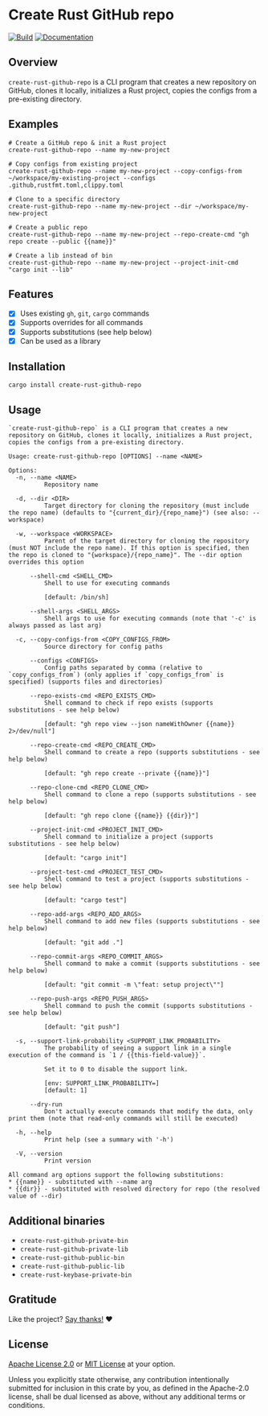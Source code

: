 <!-- DO NOT EDIT -->
<!-- This file is automatically generated by README.ts. -->
<!-- Edit README.ts if you want to make changes. -->

# Create Rust GitHub repo

[![Build](https://github.com/DenisGorbachev/create-rust-github-repo/actions/workflows/ci.yml/badge.svg)](https://github.com/DenisGorbachev/create-rust-github-repo)
[![Documentation](https://docs.rs/create-rust-github-repo/badge.svg)](https://docs.rs/create-rust-github-repo)

## Overview

`create-rust-github-repo` is a CLI program that creates a new repository on GitHub, clones it locally, initializes a Rust project, copies the configs from a pre-existing directory.

## Examples

```shell
# Create a GitHub repo & init a Rust project
create-rust-github-repo --name my-new-project

# Copy configs from existing project
create-rust-github-repo --name my-new-project --copy-configs-from ~/workspace/my-existing-project --configs .github,rustfmt.toml,clippy.toml

# Clone to a specific directory
create-rust-github-repo --name my-new-project --dir ~/workspace/my-new-project

# Create a public repo
create-rust-github-repo --name my-new-project --repo-create-cmd "gh repo create --public {{name}}"

# Create a lib instead of bin
create-rust-github-repo --name my-new-project --project-init-cmd "cargo init --lib"
```

## Features

* [x] Uses existing `gh`, `git`, `cargo` commands
* [x] Supports overrides for all commands
* [x] Supports substitutions (see help below)
* [x] Can be used as a library

## Installation

```shell
cargo install create-rust-github-repo
```

## Usage

```
`create-rust-github-repo` is a CLI program that creates a new repository on GitHub, clones it locally, initializes a Rust project, copies the configs from a pre-existing directory.

Usage: create-rust-github-repo [OPTIONS] --name <NAME>

Options:
  -n, --name <NAME>
          Repository name

  -d, --dir <DIR>
          Target directory for cloning the repository (must include the repo name) (defaults to "{current_dir}/{repo_name}") (see also: --workspace)

  -w, --workspace <WORKSPACE>
          Parent of the target directory for cloning the repository (must NOT include the repo name). If this option is specified, then the repo is cloned to "{workspace}/{repo_name}". The --dir option overrides this option

      --shell-cmd <SHELL_CMD>
          Shell to use for executing commands
          
          [default: /bin/sh]

      --shell-args <SHELL_ARGS>
          Shell args to use for executing commands (note that '-c' is always passed as last arg)

  -c, --copy-configs-from <COPY_CONFIGS_FROM>
          Source directory for config paths

      --configs <CONFIGS>
          Config paths separated by comma (relative to `copy_configs_from`) (only applies if `copy_configs_from` is specified) (supports files and directories)

      --repo-exists-cmd <REPO_EXISTS_CMD>
          Shell command to check if repo exists (supports substitutions - see help below)
          
          [default: "gh repo view --json nameWithOwner {{name}} 2>/dev/null"]

      --repo-create-cmd <REPO_CREATE_CMD>
          Shell command to create a repo (supports substitutions - see help below)
          
          [default: "gh repo create --private {{name}}"]

      --repo-clone-cmd <REPO_CLONE_CMD>
          Shell command to clone a repo (supports substitutions - see help below)
          
          [default: "gh repo clone {{name}} {{dir}}"]

      --project-init-cmd <PROJECT_INIT_CMD>
          Shell command to initialize a project (supports substitutions - see help below)
          
          [default: "cargo init"]

      --project-test-cmd <PROJECT_TEST_CMD>
          Shell command to test a project (supports substitutions - see help below)
          
          [default: "cargo test"]

      --repo-add-args <REPO_ADD_ARGS>
          Shell command to add new files (supports substitutions - see help below)
          
          [default: "git add ."]

      --repo-commit-args <REPO_COMMIT_ARGS>
          Shell command to make a commit (supports substitutions - see help below)
          
          [default: "git commit -m \"feat: setup project\""]

      --repo-push-args <REPO_PUSH_ARGS>
          Shell command to push the commit (supports substitutions - see help below)
          
          [default: "git push"]

  -s, --support-link-probability <SUPPORT_LINK_PROBABILITY>
          The probability of seeing a support link in a single execution of the command is `1 / {{this-field-value}}`.
          
          Set it to 0 to disable the support link.
          
          [env: SUPPORT_LINK_PROBABILITY=]
          [default: 1]

      --dry-run
          Don't actually execute commands that modify the data, only print them (note that read-only commands will still be executed)

  -h, --help
          Print help (see a summary with '-h')

  -V, --version
          Print version

All command arg options support the following substitutions:
* {{name}} - substituted with --name arg
* {{dir}} - substituted with resolved directory for repo (the resolved value of --dir)
```

## Additional binaries

* `create-rust-github-private-bin`
* `create-rust-github-private-lib`
* `create-rust-github-public-bin`
* `create-rust-github-public-lib`
* `create-rust-keybase-private-bin`

## Gratitude

Like the project? [Say thanks!](https://github.com/DenisGorbachev/create-rust-github-repo/discussions/new?category=gratitude) ❤️

## License

[Apache License 2.0](LICENSE-APACHE) or [MIT License](LICENSE-MIT) at your option.

Unless you explicitly state otherwise, any contribution intentionally submitted for inclusion in this crate by you, as defined in the Apache-2.0 license, shall be dual licensed as above, without any additional terms or conditions.

